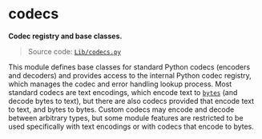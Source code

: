 # codecs

**Codec registry and base classes.**

> Source code: [`Lib/codecs.py`](https://github.com/python/cpython/tree/3.13/Lib/codecs.py)

This module defines base classes for standard Python codecs (encoders and decoders) and provides access to the internal Python codec registry, which manages the codec and error handling lookup process. Most standard codecs are text encodings, which encode text to [`bytes`](/built-in-types/bytes/) (and decode bytes to text), but there are also codecs provided that encode text to text, and bytes to bytes. Custom codecs may encode and decode between arbitrary types, but some module features are restricted to be used specifically with text encodings or with codecs that encode to bytes.
